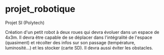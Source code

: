 # projet_robotique
Projet SI (Polytech)

Création d'un petit robot à deux roues qui devra évoluer dans un espace de 4x3m. 
Il devra être capable de se déplacer dans l'intégralité de l'espace (quasiment) et récolter des infos sur son passage
(température, luminosité...) et les stocker (carte SD). Il devra aussi éviter les obstacles.
